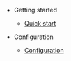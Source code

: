 <!-- _navbar.md -->

* Getting started

  * [Quick start](coder2hacker.md)

* Configuration
  * [Configuration](blockchain.md)